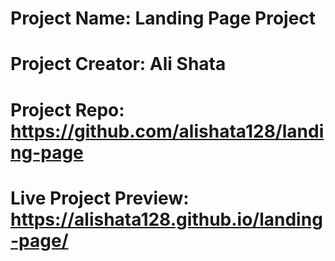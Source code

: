 # Project Name: Landing Page Project

# Project Creator: Ali Shata

# Project Repo: https://github.com/alishata128/landing-page

# Live Project Preview: https://alishata128.github.io/landing-page/
